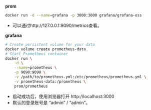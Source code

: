 **prom**
```bash
docker run -d --name=grafana -p 3000:3000 grafana/grafana-oss
```
- 可以通过http://127.0.0.1:9090/metrics查看。


**grafana**
```bash
# Create persistent volume for your data
docker volume create prometheus-data
# Start Prometheus container
docker run \
    -d \
    --name=prometheus \
    -p 9090:9090 \
    -v /path/to/prometheus.yml:/etc/prometheus/prometheus.yml \
    -v prometheus-data:/prometheus \
    prom/prometheus
```

- 启动成功后，使用浏览器打开 http://localhost:3000 
- 默认的登录账号是 “admin” / “admin”。